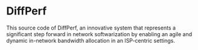 # DiffPerf

This source code of DiffPerf, an innovative system that represents a significant step forward in network softwarization by enabling an agile and dynamic in-network  bandwidth allocation in an ISP-centric settings.
